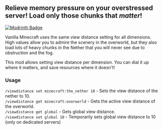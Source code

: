 ## Relieve memory pressure on your overstressed server! Load only those chunks that *matter*!

[![Modrinth Badge](https://img.shields.io/modrinth/dt/worldspecificviewdistance)](https://modrinth.com/mod/worldspecificviewdistance)

Vanilla Minecraft uses the same view distance setting for all dimensions. High values allow you to admire the scenery in the overworld, but they also load lots of heavy chunks in the Nether that you will never see due to obstruction and the fog.

This mod allows setting view distance per dimension. You can dial it up where it matters, and save resources where it doesn't!

### Usage  
`/viewdistance set minecraft:the_nether 10` - Sets the view distance of the nether to 10.  
`/viewdistance get minecraft:overworld` - Gets the active view distance of the overworld.  
`/viewdistance get global` - Gets global view distance.  
`/viewdistance set global 10` - Temporarily sets global view distance to 10 (only on dedicated servers)
